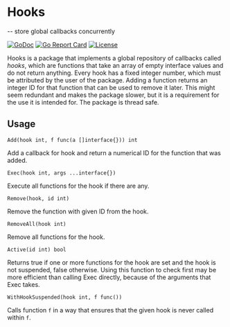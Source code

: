  # Hooks
   -- store global callbacks concurrently

[![GoDoc](https://godoc.org/github.com/rasteric/hooks/go?status.svg)](https://godoc.org/github.com/rasteric/hooks)
[![Go Report Card](https://goreportcard.com/badge/github.com/rasteric/hooks)](https://goreportcard.com/report/github.com/rasteric/hooks)
[![License](https://img.shields.io/badge/License-BSD%203--Clause-blue.svg)](https://opensource.org/licenses/BSD-3-Clause)

Hooks is a package that implements a global repository of callbacks called _hooks_, which are functions that take an array of empty interface values and do not return anything. Every hook has a fixed integer number, which must be attributed by the user of the package. Adding a function returns an integer ID for that function that can be used to remove it later. This might seem redundant and makes the package slower, but it is a requirement for the use it is intended for. The package is thread safe.

## Usage

`Add(hook int, f func(a []interface{})) int`

Add a callback for hook and return a numerical ID for the function that was added.

`Exec(hook int, args ...interface{})`

Execute all functions for the hook if there are any.

`Remove(hook, id int)`

Remove the function with given ID from the hook.

`RemoveAll(hook int)`

Remove all functions for the hook.

`Active(id int) bool`

Returns true if one or more functions for the hook are set and the hook is not suspended, false otherwise. Using this function to check first may be more efficient than calling Exec directly, because of the arguments that Exec takes.

`WithHookSuspended(hook int, f func())`

Calls function `f` in a way that ensures that the given hook is never called within `f`.
